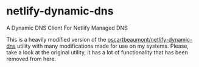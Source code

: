 # netlify-dynamic-dns
A Dynamic DNS Client For Netlify Managed DNS

This is a heavily modified version of the [oscartbeaumont/netlify-dynamic-dns](https://github.com/oscartbeaumont/netlify-dynamic-dns) utility with many modifications made for use on my systems. Please, take a look at the original utility, it has a lot of functionality that has been removed from here.

